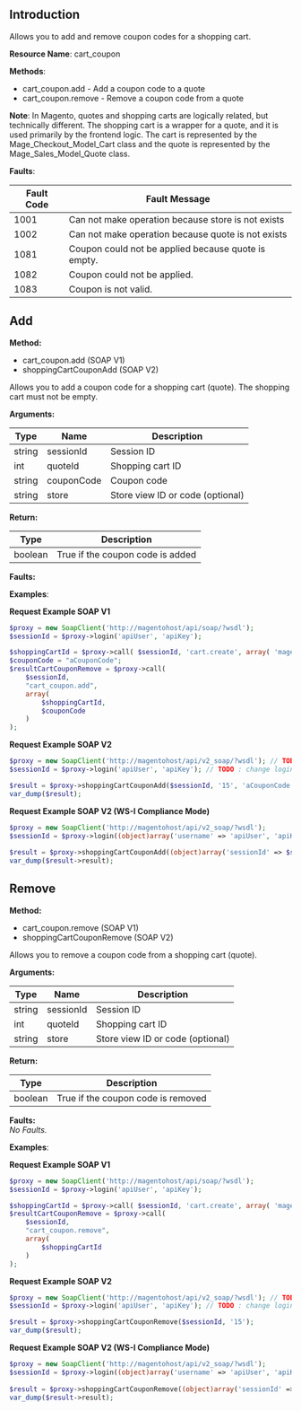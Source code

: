 ## Introduction

Allows you to add and remove coupon codes for a shopping cart.

**Resource Name**: cart_coupon

**Methods**:

- cart_coupon.add - Add a coupon code to a quote
- cart_coupon.remove - Remove a coupon code from a quote

**Note**: In Magento, quotes and shopping carts are logically related, but technically different. The shopping cart is a wrapper for a quote, and it is used primarily by the frontend logic. The cart is represented by the Mage_Checkout_Model_Cart class and the quote is represented by the Mage_Sales_Model_Quote class.

**Faults**:

| Fault Code | Fault Message |
| --- | --- |
| 1001 | Can not make operation because store is not exists |
| 1002 | Can not make operation because quote is not exists |
| 1081 | Coupon could not be applied because quote is empty. |
| 1082 | Coupon could not be applied. |
| 1083 | Coupon is not valid. |

## Add

**Method:**

-   cart_coupon.add (SOAP V1)
-   shoppingCartCouponAdd (SOAP V2)

Allows you to add a coupon code for a shopping cart (quote). The shopping cart must not be empty.

**Arguments:**

| Type | Name | Description |
| --- | --- | --- |
| string | sessionId | Session ID |
| int | quoteId | Shopping cart ID |
| string | couponCode | Coupon code |
| string | store | Store view ID or code (optional) |

**Return:**

| Type | Description |
| --- | --- |
| boolean | True if the coupon code is added |

**Faults:**

**Examples**:

**Request Example SOAP V1**

```php
$proxy = new SoapClient('http://magentohost/api/soap/?wsdl');
$sessionId = $proxy->login('apiUser', 'apiKey');

$shoppingCartId = $proxy->call( $sessionId, 'cart.create', array( 'magento_store' ) );
$couponCode = "aCouponCode";
$resultCartCouponRemove = $proxy->call(
	$sessionId,
	"cart_coupon.add",
	array(
		$shoppingCartId,
		$couponCode
	)
);
```

**Request Example SOAP V2**

```php
$proxy = new SoapClient('http://magentohost/api/v2_soap/?wsdl'); // TODO : change url
$sessionId = $proxy->login('apiUser', 'apiKey'); // TODO : change login and pwd if necessary

$result = $proxy->shoppingCartCouponAdd($sessionId, '15', 'aCouponCode');
var_dump($result);
```

**Request Example SOAP V2 (WS-I Compliance Mode)**

```php
$proxy = new SoapClient('http://magentohost/api/v2_soap/?wsdl'); 
$sessionId = $proxy->login((object)array('username' => 'apiUser', 'apiKey' => 'apiKey')); 
 
$result = $proxy->shoppingCartCouponAdd((object)array('sessionId' => $sessionId->result, 'quoteId' => 15, 'couponCode' => 'aCouponCode', 'store' => '3'));   
var_dump($result->result);
```

## Remove

**Method:**

-   cart_coupon.remove (SOAP V1)
-   shoppingCartCouponRemove (SOAP V2)

Allows you to remove a coupon code from a shopping cart (quote).

**Arguments:**

| Type | Name | Description |
| --- | --- | --- |
| string | sessionId | Session ID |
| int | quoteId | Shopping cart ID |
| string | store | Store view ID or code (optional) |

**Return:**

| Type | Description |
| --- | --- |
| boolean | True if the coupon code is removed |

**Faults:**  
_No Faults._

**Examples**:

**Request Example SOAP V1**

```php
$proxy = new SoapClient('http://magentohost/api/soap/?wsdl');
$sessionId = $proxy->login('apiUser', 'apiKey');

$shoppingCartId = $proxy->call( $sessionId, 'cart.create', array( 'magento_store' ) );
$resultCartCouponRemove = $proxy->call(
	$sessionId,
	"cart_coupon.remove",
	array(
		$shoppingCartId
	)
);
```

**Request Example SOAP V2**

```php
$proxy = new SoapClient('http://magentohost/api/v2_soap/?wsdl'); // TODO : change url
$sessionId = $proxy->login('apiUser', 'apiKey'); // TODO : change login and pwd if necessary

$result = $proxy->shoppingCartCouponRemove($sessionId, '15');
var_dump($result);
```

**Request Example SOAP V2 (WS-I Compliance Mode)**

```php
$proxy = new SoapClient('http://magentohost/api/v2_soap/?wsdl'); 
$sessionId = $proxy->login((object)array('username' => 'apiUser', 'apiKey' => 'apiKey')); 
 
$result = $proxy->shoppingCartCouponRemove((object)array('sessionId' => $sessionId->result, 'quoteId' => 15, 'store' => '3'));   
var_dump($result->result);
```